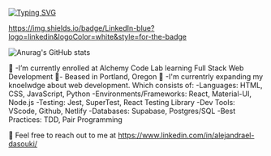 
[![Typing SVG](https://readme-typing-svg.herokuapp.com?size=25&duration=6000&color=F7EA55&lines=Hello+there%2C++I'm+Alejandra++%F0%9F%91%8B+)](https://git.io/typing-svg)


https://img.shields.io/badge/LinkedIn-blue?logo=linkedin&logoColor=white&style=for-the-badge

![Anurag's GitHub stats](https://github-readme-stats.vercel.app/api?username=Alejae1998&theme=highcontrast&show_icons=true)

 🌱 -I’m currently enrolled at Alchemy Code Lab learning Full Stack Web Development
 📍- Beased in Portland, Oregon
 🔭 -I'm currentrly expanding my knoelwdge about web development. Which consists of:
     -Languages: HTML, CSS, JavaScript, Python
     -Environments/Frameworks: React, Material-UI, Node.js
     -Testing: Jest, SuperTest, React Testing Library
     -Dev Tools: VScode, Github, Netlify
     -Databases: Supabase, Postgres/SQL
     -Best Practices: TDD, Pair Programming

  💬 Feel free to reach out to me at https://www.linkedin.com/in/alejandrael-dasouki/
